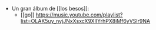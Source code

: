 - Un gran álbum de [[los besos]]:
    - [[go]] https://music.youtube.com/playlist?list=OLAK5uy_nvjJNxXsxcX9XlIYrhPX8iMf6yVSIr9NA



